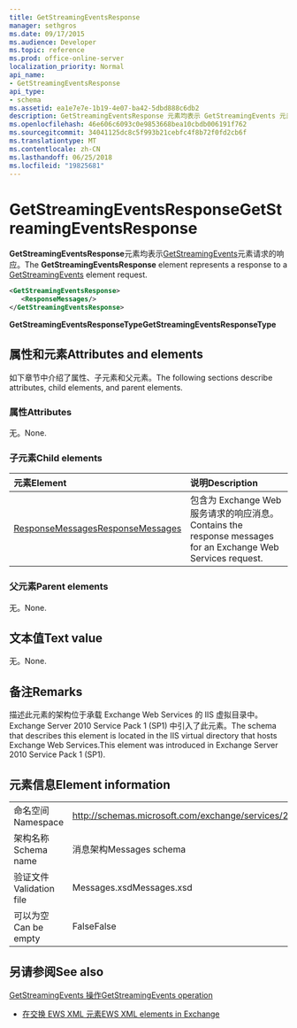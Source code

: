 ```yaml
---
title: GetStreamingEventsResponse
manager: sethgros
ms.date: 09/17/2015
ms.audience: Developer
ms.topic: reference
ms.prod: office-online-server
localization_priority: Normal
api_name:
- GetStreamingEventsResponse
api_type:
- schema
ms.assetid: ea1e7e7e-1b19-4e07-ba42-5dbd888c6db2
description: GetStreamingEventsResponse 元素均表示 GetStreamingEvents 元素请求的响应。
ms.openlocfilehash: 46e606c6093c0e9853668bea10cbdb006191f762
ms.sourcegitcommit: 34041125dc8c5f993b21cebfc4f8b72f0fd2cb6f
ms.translationtype: MT
ms.contentlocale: zh-CN
ms.lasthandoff: 06/25/2018
ms.locfileid: "19825681"
---
```

# <a name="getstreamingeventsresponse"></a><span data-ttu-id="9402a-103">GetStreamingEventsResponse</span><span class="sxs-lookup"><span data-stu-id="9402a-103">GetStreamingEventsResponse</span></span>

<span data-ttu-id="9402a-104">**GetStreamingEventsResponse**元素均表示[GetStreamingEvents](getstreamingevents.md)元素请求的响应。</span><span class="sxs-lookup"><span data-stu-id="9402a-104">The **GetStreamingEventsResponse** element represents a response to a [GetStreamingEvents](getstreamingevents.md) element request.</span></span> 
  
```xml
<GetStreamingEventsResponse>
   <ResponseMessages/>
</GetStreamingEventsResponse>
```

 <span data-ttu-id="9402a-105">**GetStreamingEventsResponseType**</span><span class="sxs-lookup"><span data-stu-id="9402a-105">**GetStreamingEventsResponseType**</span></span>
## <a name="attributes-and-elements"></a><span data-ttu-id="9402a-106">属性和元素</span><span class="sxs-lookup"><span data-stu-id="9402a-106">Attributes and elements</span></span>

<span data-ttu-id="9402a-107">如下章节中介绍了属性、子元素和父元素。</span><span class="sxs-lookup"><span data-stu-id="9402a-107">The following sections describe attributes, child elements, and parent elements.</span></span>
  
### <a name="attributes"></a><span data-ttu-id="9402a-108">属性</span><span class="sxs-lookup"><span data-stu-id="9402a-108">Attributes</span></span>

<span data-ttu-id="9402a-109">无。</span><span class="sxs-lookup"><span data-stu-id="9402a-109">None.</span></span>
  
### <a name="child-elements"></a><span data-ttu-id="9402a-110">子元素</span><span class="sxs-lookup"><span data-stu-id="9402a-110">Child elements</span></span>

|<span data-ttu-id="9402a-111">**元素**</span><span class="sxs-lookup"><span data-stu-id="9402a-111">**Element**</span></span>|<span data-ttu-id="9402a-112">**说明**</span><span class="sxs-lookup"><span data-stu-id="9402a-112">**Description**</span></span>|
|:-----|:-----|
|[<span data-ttu-id="9402a-113">ResponseMessages</span><span class="sxs-lookup"><span data-stu-id="9402a-113">ResponseMessages</span></span>](responsemessages.md) <br/> |<span data-ttu-id="9402a-114">包含为 Exchange Web 服务请求的响应消息。</span><span class="sxs-lookup"><span data-stu-id="9402a-114">Contains the response messages for an Exchange Web Services request.</span></span>  <br/> |
   
### <a name="parent-elements"></a><span data-ttu-id="9402a-115">父元素</span><span class="sxs-lookup"><span data-stu-id="9402a-115">Parent elements</span></span>

<span data-ttu-id="9402a-116">无。</span><span class="sxs-lookup"><span data-stu-id="9402a-116">None.</span></span>
  
## <a name="text-value"></a><span data-ttu-id="9402a-117">文本值</span><span class="sxs-lookup"><span data-stu-id="9402a-117">Text value</span></span>

<span data-ttu-id="9402a-118">无。</span><span class="sxs-lookup"><span data-stu-id="9402a-118">None.</span></span>
  
## <a name="remarks"></a><span data-ttu-id="9402a-119">备注</span><span class="sxs-lookup"><span data-stu-id="9402a-119">Remarks</span></span>

<span data-ttu-id="9402a-120">描述此元素的架构位于承载 Exchange Web Services 的 IIS 虚拟目录中。Exchange Server 2010 Service Pack 1 (SP1) 中引入了此元素。</span><span class="sxs-lookup"><span data-stu-id="9402a-120">The schema that describes this element is located in the IIS virtual directory that hosts Exchange Web Services.This element was introduced in Exchange Server 2010 Service Pack 1 (SP1).</span></span>
  
## <a name="element-information"></a><span data-ttu-id="9402a-121">元素信息</span><span class="sxs-lookup"><span data-stu-id="9402a-121">Element information</span></span>

|||
|:-----|:-----|
|<span data-ttu-id="9402a-122">命名空间</span><span class="sxs-lookup"><span data-stu-id="9402a-122">Namespace</span></span>  <br/> |http://schemas.microsoft.com/exchange/services/2006/messages  <br/> |
|<span data-ttu-id="9402a-123">架构名称</span><span class="sxs-lookup"><span data-stu-id="9402a-123">Schema name</span></span>  <br/> |<span data-ttu-id="9402a-124">消息架构</span><span class="sxs-lookup"><span data-stu-id="9402a-124">Messages schema</span></span>  <br/> |
|<span data-ttu-id="9402a-125">验证文件</span><span class="sxs-lookup"><span data-stu-id="9402a-125">Validation file</span></span>  <br/> |<span data-ttu-id="9402a-126">Messages.xsd</span><span class="sxs-lookup"><span data-stu-id="9402a-126">Messages.xsd</span></span>  <br/> |
|<span data-ttu-id="9402a-127">可以为空</span><span class="sxs-lookup"><span data-stu-id="9402a-127">Can be empty</span></span>  <br/> |<span data-ttu-id="9402a-128">False</span><span class="sxs-lookup"><span data-stu-id="9402a-128">False</span></span>  <br/> |
   
## <a name="see-also"></a><span data-ttu-id="9402a-129">另请参阅</span><span class="sxs-lookup"><span data-stu-id="9402a-129">See also</span></span>



[<span data-ttu-id="9402a-130">GetStreamingEvents 操作</span><span class="sxs-lookup"><span data-stu-id="9402a-130">GetStreamingEvents operation</span></span>](getstreamingevents-operation.md)


- [<span data-ttu-id="9402a-131">在交换 EWS XML 元素</span><span class="sxs-lookup"><span data-stu-id="9402a-131">EWS XML elements in Exchange</span></span>](ews-xml-elements-in-exchange.md)

